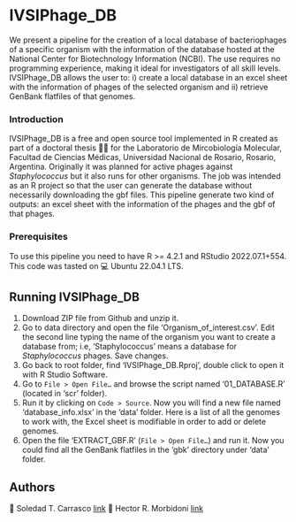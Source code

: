 # IVSIPhage_DB

We present a pipeline for the creation of a local database of bacteriophages of a specific organism with the information of the database hosted at the National Center for Biotechnology Information (NCBI).  The use requires no programming experience, making it ideal for investigators of all skill levels. IVSIPhage_DB allows the user to: i) create a local database in an excel sheet with the information of phages of the selected organism and ii) retrieve GenBank flatfiles of that genomes. 

### Introduction

IVSIPhage_DB is a free and open source tool implemented in R created as part of a doctoral thesis :scientist: for the Laboratorio de Mircobiología Molecular, Facultad de Ciencias Médicas, Universidad Nacional de Rosario, Rosario, Argentina. Originally it was planned for active phages against *Staphylococcus* but it also runs for other organisms. The job was intended as an R project so that the user can generate the database without necessarily downloading the gbf files.
This pipeline generate two kind of outputs: an excel sheet with the information of the phages and the gbf of that phages. 

### Prerequisites

To use this pipeline you need to have R >= 4.2.1 and RStudio 2022.07.1+554. This code was tasted on :computer: Ubuntu 22.04.1 LTS.

## Running IVSIPhage_DB 
1. Download ZIP file from Github and unzip it. 
2. Go to data directory and open the file ‘Organism_of_interest.csv’. Edit the second line typing the name of the organism you want to create a database from; i.e,  ‘Staphylococcus’ means a database for *Staphylococcus* phages. Save changes.
3. Go back to root folder, find ‘IVSIPhage_DB.Rproj’, double click to open it with R Studio Software.
4. Go to `File > Open File…` and browse the script named ‘01_DATABASE.R’ (located in ‘scr’ folder).
5.  Run it by clicking on `Code > Source`. Now you will find a new file named ‘database_info.xlsx’ in the ‘data’ folder. Here is a list of all the genomes to work with, the Excel sheet is modifiable in order to add or delete genomes.
6. Open the file ‘EXTRACT_GBF.R’ (`File > Open File…`) and run it. Now you could find all the GenBank flatfiles in the ‘gbk’ directory under ‘data’ folder.

## Authors

🧬 Soledad T. Carrasco [link](https://www.researchgate.net/profile/Soledad-Carrasco)
🧬 Hector R. Morbidoni [link](https://www.researchgate.net/profile/Hector-Morbidoni)
